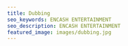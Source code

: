 ```yaml
---
title: Dubbing
seo_keywords: ENCASH ENTERTAINMENT
seo_description: ENCASH ENTERTAINMENT
featured_image: images/dubbing.jpg
---
```

